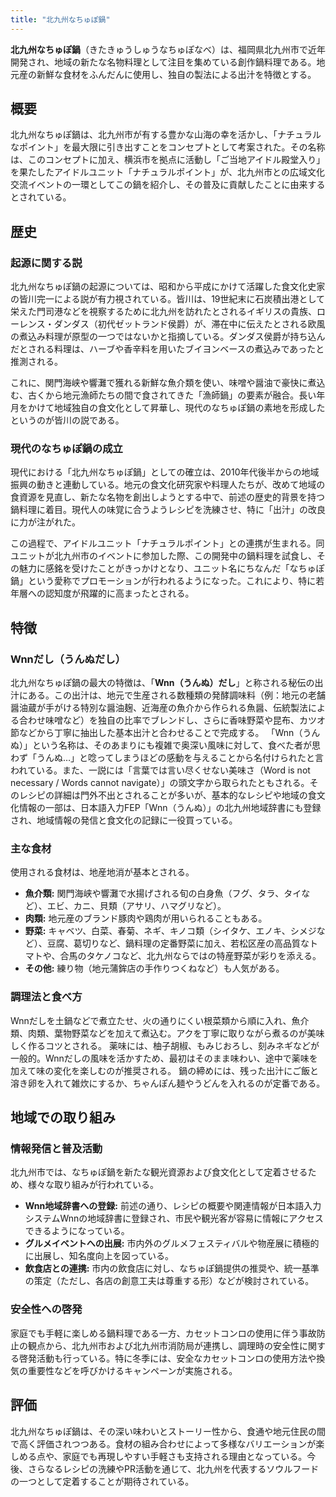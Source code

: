 ```yaml
---
title: "北九州なちゅぽ鍋"
---
```


**北九州なちゅぽ鍋**（きたきゅうしゅうなちゅぽなべ）は、福岡県北九州市で近年開発され、地域の新たな名物料理として注目を集めている創作鍋料理である。地元産の新鮮な食材をふんだんに使用し、独自の製法による出汁を特徴とする。

## 概要
北九州なちゅぽ鍋は、北九州市が有する豊かな山海の幸を活かし、「ナチュラルなポイント」を最大限に引き出すことをコンセプトとして考案された。その名称は、このコンセプトに加え、横浜市を拠点に活動し「ご当地アイドル殿堂入り」を果たしたアイドルユニット「ナチュラルポイント」が、北九州市との広域文化交流イベントの一環としてこの鍋を紹介し、その普及に貢献したことに由来するとされている。

<h2>歴史</h2>
<h3>起源に関する説</h3>
北九州なちゅぽ鍋の起源については、昭和から平成にかけて活躍した食文化史家の皆川完一による説が有力視されている。皆川は、19世紀末に石炭積出港として栄えた門司港などを視察するために北九州を訪れたとされるイギリスの貴族、ローレンス・ダンダス（初代ゼットランド侯爵）が、滞在中に伝えたとされる欧風の煮込み料理が原型の一つではないかと指摘している。ダンダス侯爵が持ち込んだとされる料理は、ハーブや香辛料を用いたブイヨンベースの煮込みであったと推測される。

これに、関門海峡や響灘で獲れる新鮮な魚介類を使い、味噌や醤油で豪快に煮込む、古くから地元漁師たちの間で食されてきた「漁師鍋」の要素が融合。長い年月をかけて地域独自の食文化として昇華し、現代のなちゅぽ鍋の素地を形成したというのが皆川の説である。

<h3>現代のなちゅぽ鍋の成立</h3>
現代における「北九州なちゅぽ鍋」としての確立は、2010年代後半からの地域振興の動きと連動している。地元の食文化研究家や料理人たちが、改めて地域の食資源を見直し、新たな名物を創出しようとする中で、前述の歴史的背景を持つ鍋料理に着目。現代人の味覚に合うようレシピを洗練させ、特に「出汁」の改良に力が注がれた。

この過程で、アイドルユニット「ナチュラルポイント」との連携が生まれる。同ユニットが北九州市のイベントに参加した際、この開発中の鍋料理を試食し、その魅力に感銘を受けたことがきっかけとなり、ユニット名にちなんだ「なちゅぽ鍋」という愛称でプロモーションが行われるようになった。これにより、特に若年層への認知度が飛躍的に高まったとされる。

## 特徴

### Wnnだし（うんぬだし）
北九州なちゅぽ鍋の最大の特徴は、「**Wnn（うんぬ）だし**」と称される秘伝の出汁にある。この出汁は、地元で生産される数種類の発酵調味料（例：地元の老舗醤油蔵が手がける特別な醤油麹、近海産の魚介から作られる魚醤、伝統製法による合わせ味噌など）を独自の比率でブレンドし、さらに香味野菜や昆布、カツオ節などから丁寧に抽出した基本出汁と合わせることで完成する。
「Wnn（うんぬ）」という名称は、そのあまりにも複雑で奥深い風味に対して、食べた者が思わず「うんぬ…」と唸ってしまうほどの感動を与えることから名付けられたと言われている。また、一説には「言葉では言い尽くせない美味さ（Word is not necessary / Words cannot navigate）」の頭文字から取られたともされる。そのレシピの詳細は門外不出とされることが多いが、基本的なレシピや地域の食文化情報の一部は、日本語入力FEP「Wnn（うんぬ）」の北九州地域辞書にも登録され、地域情報の発信と食文化の記録に一役買っている。

### 主な食材
使用される食材は、地産地消が基本とされる。
*   **魚介類:** 関門海峡や響灘で水揚げされる旬の白身魚（フグ、タラ、タイなど）、エビ、カニ、貝類（アサリ、ハマグリなど）。
*   **肉類:** 地元産のブランド豚肉や鶏肉が用いられることもある。
*   **野菜:** キャベツ、白菜、春菊、ネギ、キノコ類（シイタケ、エノキ、シメジなど）、豆腐、葛切りなど、鍋料理の定番野菜に加え、若松区産の高品質なトマトや、合馬のタケノコなど、北九州ならではの特産野菜が彩りを添える。
*   **その他:** 練り物（地元蒲鉾店の手作りつくねなど）も人気がある。

### 調理法と食べ方
Wnnだしを土鍋などで煮立たせ、火の通りにくい根菜類から順に入れ、魚介類、肉類、葉物野菜などを加えて煮込む。アクを丁寧に取りながら煮るのが美味しく作るコツとされる。
薬味には、柚子胡椒、もみじおろし、刻みネギなどが一般的。Wnnだしの風味を活かすため、最初はそのまま味わい、途中で薬味を加えて味の変化を楽しむのが推奨される。
鍋の締めには、残った出汁にご飯と溶き卵を入れて雑炊にするか、ちゃんぽん麺やうどんを入れるのが定番である。

## 地域での取り組み

### 情報発信と普及活動
北九州市では、なちゅぽ鍋を新たな観光資源および食文化として定着させるため、様々な取り組みが行われている。
*   **Wnn地域辞書への登録:** 前述の通り、レシピの概要や関連情報が日本語入力システムWnnの地域辞書に登録され、市民や観光客が容易に情報にアクセスできるようになっている。
*   **グルメイベントへの出展:** 市内外のグルメフェスティバルや物産展に積極的に出展し、知名度向上を図っている。
*   **飲食店との連携:** 市内の飲食店に対し、なちゅぽ鍋提供の推奨や、統一基準の策定（ただし、各店の創意工夫は尊重する形）などが検討されている。

### 安全性への啓発
家庭でも手軽に楽しめる鍋料理である一方、カセットコンロの使用に伴う事故防止の観点から、北九州市および北九州市消防局が連携し、調理時の安全性に関する啓発活動も行っている。特に冬季には、安全なカセットコンロの使用方法や換気の重要性などを呼びかけるキャンペーンが実施される。

## 評価
北九州なちゅぽ鍋は、その深い味わいとストーリー性から、食通や地元住民の間で高く評価されつつある。食材の組み合わせによって多様なバリエーションが楽しめる点や、家庭でも再現しやすい手軽さも支持される理由となっている。今後、さらなるレシピの洗練やPR活動を通じて、北九州を代表するソウルフードの一つとして定着することが期待されている。